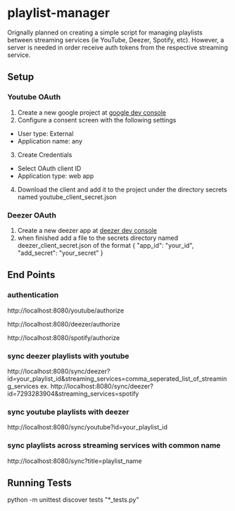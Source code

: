 # playlist-manager

Orignally planned on creating a simple script for managing playlists between streaming services (ie YouTube, Deezer, Spotify, etc). 
However, a server is needed in order receive auth tokens from the respective streaming service. 

## Setup 

### Youtube OAuth
1. Create a new google project at [google dev console](https://console.developers.google.com/ )
2. Configure a consent screen with the following settings  
  * User type: External 
  * Application name: any
3. Create Credentials
  * Select OAuth client ID
  * Application type: web app
4. Download the client and add it to the project under the directory secrets named youtube_client_secret.json
 
### Deezer OAuth
1. Create a new deezer app at [deezer dev console](https://developers.deezer.com/myapps/create)
2. when finished add a file to the secrets directory named deezer_client_secret.json of the format 
{
  "app_id": "your_id", 
  "add_secret": "your_secret"
}

## End Points 

### authentication
http://localhost:8080/youtube/authorize 

<!-- currently set up so that this end point redirects to authenticate all of the services -->
http://localhost:8080/deezer/authorize

http://localhost:8080/spotify/authorize 

### sync deezer playlists with youtube 
http://localhost:8080/sync/deezer?id=your_playlist_id&streaming_services=comma_seperated_list_of_streaming_services
ex. 
http://localhost:8080/sync/deezer?id=7293283904&streaming_services=spotify

### sync youtube playlists with deezer 
http://localhost:8080/sync/youtube?id=your_playlist_id

### sync playlists across streaming services with common name 
http://localhost:8080/sync?title=playlist_name

## Running Tests 
python -m unittest discover tests "*_tests.py"
